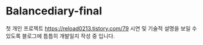 # Balancediary-final

첫 개인 프로젝트
https://reload0213.tistory.com/79
시연 및 기술적 설명을 보일 수 있도록
블로그에 틈틈히 개발일지 작성 중 입니다.
